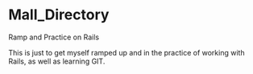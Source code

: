 # Mall_Directory
Ramp and Practice on Rails

This is just to get myself ramped up and in the practice of working with Rails, as well as learning GIT.
